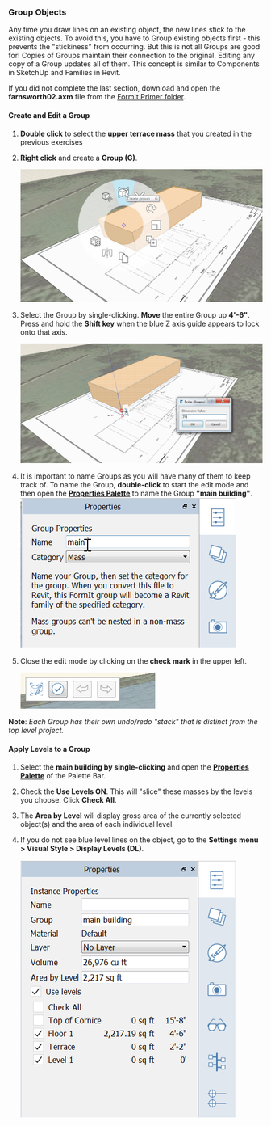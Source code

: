 ### Group Objects

Any time you draw lines on an existing object, the new lines stick to the existing objects. To avoid this, you have to Group existing objects first - this prevents the "stickiness" from occurring. But this is not all Groups are good for! Copies of Groups maintain their connection to the original. Editing any copy of a Group updates all of them. This concept is similar to Components in SketchUp and Families in Revit.

If you did not complete the last section, download and open the **farnsworth02.axm** file from the [FormIt Primer folder](https://autodesk.app.box.com/s/thavswirrbflit27rbqzl26ljj7fu1uv/1/9025446442).

#### Create and Edit a Group

1. **Double click** to select the **upper terrace mass** that you created in the previous exercises

2. **Right click** and create a **Group (G)**. 

    ![](./images/c2f57781-ec11-4fbd-87b0-c5fd33ad8b07.png)

3. Select the Group by single-clicking. **Move** the entire Group up **4'-6"**. Press and hold the **Shift key** when the blue Z axis guide appears to lock onto that axis. 

    ![](./images/293f6046-366c-43ca-858b-389f0c260be6.png)

4. It is important to name Groups as you will have many of them to keep track of. To name the Group, **double-click** to start the edit mode and then open the [**Properties Palette**](../tool-library/tool-bars-extended.md) to name the Group **"main building"**. <br>
    ![](./images/93c9106d-7676-4cd7-b5e2-b00a56c4e30f.png)

5. Close the edit mode by clicking on the **check mark** in the upper left. 

    ![](./images/3b0e7944-9cb1-4852-9b3b-aedf75fc5270.png)



**Note**: *Each Group has their own undo/redo "stack" that is distinct from the top level project.*

#### Apply Levels to a Group

1. Select the **main building by single-clicking** and open the [**Properties Palette**](../formit-introduction/tool-bars.md) of the Palette Bar.

2. Check the **Use Levels ON**. This will "slice" these masses by the levels you choose. Click **Check All**.

3. The **Area by Level** will display gross area of the currently selected object(s) and the area of each individual level.

4. If you do not see blue level lines on the object, go to the **Settings menu &gt; Visual Style &gt; Display Levels (DL)**.

     ![](./images/8b2036b8-b627-44a2-ada8-b901cdb380d2.png)
